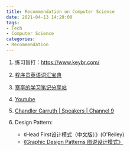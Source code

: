 ```yaml
---
title: Recommendation on Computer Science
date: 2021-04-13 14:29:00
tags:
- Tech
- Computer Science
categories:
- Recommendation
---
```


1. 练习盲打：https://www.keybr.com/
1. [程序员英语词汇宝典](https://github.com/Wei-Xia/most-frequent-technology-english-words)
1. [寒亭的学习笔记分享站](https://dearhwj.gitbooks.io/itbook/content/index.html)
1. [Youtube](https://www.youtube.com/)
1. [Chandler Carruth | Speakers | Channel 9](https://channel9.msdn.com/Events/Speakers/Chandler-Carruth)

1. Design Pattern: 
    - 《Head First设计模式（中文版）》(O'Reiley)
    - [《Graphic Design Patterns 图说设计模式》](https://design-patterns.readthedocs.io/zh_CN/latest/index.html)
